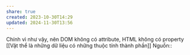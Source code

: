 ```yaml
---
share: true
created: 2023-10-30T14:29
updated: 2024-11-30T13:56
---
```

Chính vì như vậy, nên DOM không có attribute, HTML không có property
[[Vật thể là những dữ liệu có những thuộc tính thành phần]]
Nguồn:: 